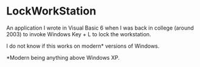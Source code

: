 # LockWorkStation
An application I wrote in Visual Basic 6 when I was back in college (around 2003) to invoke Windows Key + L to lock the workstation.

I do not know if this works on modern* versions of Windows.

*Modern being anything above Windows XP.
